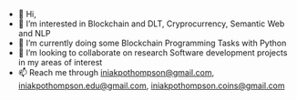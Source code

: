 - 👋 Hi,
- 👀 I’m interested in Blockchain and DLT, Cryprocurrency, Semantic Web and NLP
- 🌱 I’m currently doing some Blockchain Programming Tasks with Python
- 💞️ I’m looking to collaborate on research Software development projects in my areas of interest 
- 📫 Reach me through iniakpothompson@gmail.com, iniakpothompson.edu@gmail.com, iniakpothompson.coins@gmail.com

<!---
iniakpothompson/iniakpothompson is a ✨ special ✨ repository because its `README.md` (this file) appears on your GitHub profile.
You can click the Preview link to take a look at your changes.
--->
